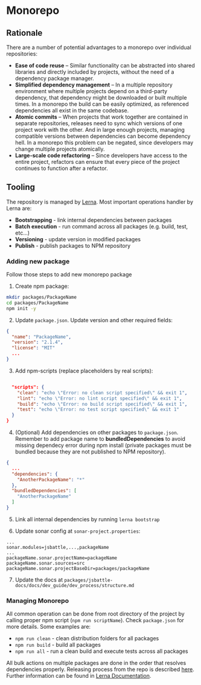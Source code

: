 # Monorepo

## Rationale
There are a number of potential advantages to a monorepo over individual repositories:
- **Ease of code reuse** – Similar functionality can be abstracted into shared libraries and directly included by projects, without the need of a dependency package manager.
- **Simplified dependency management** – In a multiple repository environment where multiple projects depend on a third-party dependency, that dependency might be downloaded or built multiple times. In a monorepo the build can be easily optimized, as referenced dependencies all exist in the same codebase.
- **Atomic commits** – When projects that work together are contained in separate repositories, releases need to sync which versions of one project work with the other. And in large enough projects, managing compatible versions between dependencies can become dependency hell. In a monorepo this problem can be negated, since developers may change multiple projects atomically.
- **Large-scale code refactoring** – Since developers have access to the entire project, refactors can ensure that every piece of the project continues to function after a refactor.

## Tooling
The repository is managed by [Lerna](https://github.com/lerna/lerna). Most important operations handler by Lerna are:

- **Bootstrapping** - link internal dependencies between packages
- **Batch execution** - run command across all packages (e.g. build, test, etc...)
- **Versioning** - update version in modified packages
- **Publish** - publish packages to NPM repository

### Adding new package
Follow those steps to add new monorepo package

1. Create npm package:
```bash
mkdir packages/PackageName
cd packages/PackageName
npm init -y
```
2. Update `package.json`. Update version and other required fields:
```json
{
  "name": "PackageName",
  "version": "2.1.4",
  "license": "MIT"
  ...
}
```
3. Add npm-scripts (replace placeholders by real scripts):
```json

  "scripts": {
    "clean": "echo \"Error: no clean script specified\" && exit 1",
    "lint": "echo \"Error: no lint script specified\" && exit 1",
    "build": "echo \"Error: no build script specified\" && exit 1",
    "test": "echo \"Error: no test script specified\" && exit 1"
  }
}
```
4. (Optional) Add dependencies on other packages to `package.json`. Remember to add package name to **bundledDependencies** to avoid missing dependecy error during npm install (private packages must be bundled because they are not published to NPM repository).
```json
{
  ...
  "dependencies": {
    "AnotherPackageName": "*"
  },
  "bundledDependencies": [
    "AnotherPackageName"
  ]
}
```
5. Link all internal dependencies by running `lerna bootstrap`

6. Update sonar config at `sonar-project.properties`:

```
...
sonar.modules=jsbattle,...,packageName
...
packageName.sonar.projectName=packageName
packageName.sonar.sources=src
packageName.sonar.projectBaseDir=packages/packageName

```

7. Update the docs at `packages/jsbattle-docs/docs/dev_guide/dev_process/structure.md`

### Managing Monorepo

All common operation can be done from root directory of the project by calling proper npm script (`npm run scriptName`). Check `package.json` for more details. Some examples are:

- `npm run clean` - clean distribution folders for all packages
- `npm run build` - build all packages
- `npm run all` - run a clean build and execute tests across all packages

All bulk actions on multiple packages are done in the order that resolves dependencies properly. Releasing process from the repo is described [here](release.md). Further information can be found in [Lerna Documentation](https://github.com/lerna/lerna).
